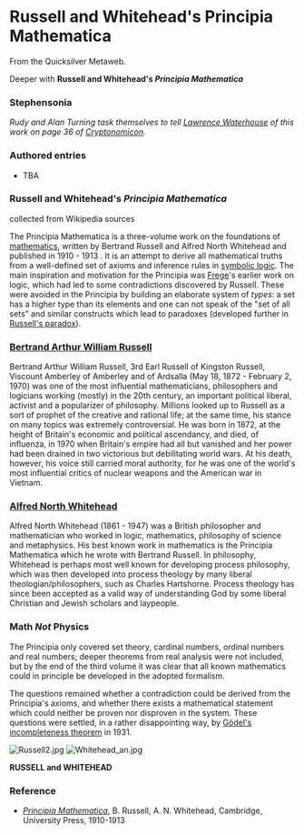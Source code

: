
# Russell and Whitehead's Principia Mathematica

From the Quicksilver Metaweb.

Deeper with **Russell and Whitehead's *Principia Mathematica***
### Stephensonia


*Rudy and Alan Turning task themselves to tell [Lawrence Waterhouse](/lawrence-waterhouse) of this work on page 36 of [Cryptonomicon](/cryptonomicon).*

### Authored entries


* TBA


### Russell and Whitehead's *Principia Mathematica*


collected from Wikipedia sources

The Principia Mathematica is a three-volume work on the foundations of [mathematics](/mathematics), written by Bertrand Russell and Alfred North Whitehead and published in 1910 - 1913 . It is an attempt to derive all mathematical truths from a well-defined set of axioms and inference rules in [symbolic logic](/http-en-wikipedia-org-wiki-logic). The main inspiration and motivation for the Principia was [Frege](/http-en-wikipedia-org-wiki-gottlob-frege)'s earlier work on logic, which had led to some contradictions discovered by Russell. These were avoided in the Principia by building an elaborate system of *types*: a set has a higher type than its elements and one can not speak of the "set of all sets" and similar constructs which lead to paradoxes (developed further in [Russell's paradox](/http-en-wikipedia-org-wiki-russell-s-paradox)). 

### [Bertrand Arthur William Russell](/http-en-wikipedia-org-wiki-bertrand-russell)


Bertrand Arthur William Russell, 3rd Earl Russell of Kingston Russell, Viscount Amberley of Amberley and of Ardsalla (May 18, 1872 - February 2, 1970) was one of the most influential mathematicians, philosophers and logicians working (mostly) in the 20th century, an important political liberal, activist and a popularizer of philosophy. Millions looked up to Russell as a sort of prophet of the creative and rational life; at the same time, his stance on many topics was extremely controversial. He was born in 1872, at the height of Britain's economic and political ascendancy, and died, of influenza, in 1970 when Britain's empire had all but vanished and her power had been drained in two victorious but debilitating world wars. At his death, however, his voice still carried moral authority, for he was one of the world's most influential critics of nuclear weapons and the American war in Vietnam. 

### [Alfred North Whitehead](/http-en-wikipedia-org-wiki-alfred-north-whitehead)


Alfred North Whitehead (1861 - 1947) was a British philosopher and mathematician who worked in logic, mathematics, philosophy of science and metaphysics. His best known work in mathematics is the Principia Mathematica which he wrote with Bertrand Russell. In philosophy, Whitehead is perhaps most well known for developing process philosophy, which was then developed into process theology by many liberal theologian/philosophers, such as Charles Hartshorne. Process theology has since been accepted as a valid way of understanding God by some liberal Christian and Jewish scholars and laypeople.

### Math *Not* Physics


The Principia only covered set theory, cardinal numbers, ordinal numbers and real numbers; deeper theorems from real analysis were not included, but by the end of the third volume it was clear that all known mathematics could in principle be developed in the adopted formalism. 

The questions remained whether a contradiction could be derived from the Principia's axioms, and whether there exists a mathematical statement which could neither be proven nor disproven in the system. These questions were settled, in a rather disappointing way, by [Gödel's incompleteness theorem](/http-en-wikipedia-org-wiki-gödel-s-incompleteness-theorem) in 1931.


![Russell2.jpg](/images/Russell2.jpg)
![Whitehead_an.jpg](/images/Whitehead_an.jpg)  

**RUSSELL and WHITEHEAD**  



### Reference


* *[Principia Mathematica](/http-www-kolmogorov-com-russellpm-html)*, B. Russell, A. N. Whitehead, Cambridge, University Press, 1910-1913
